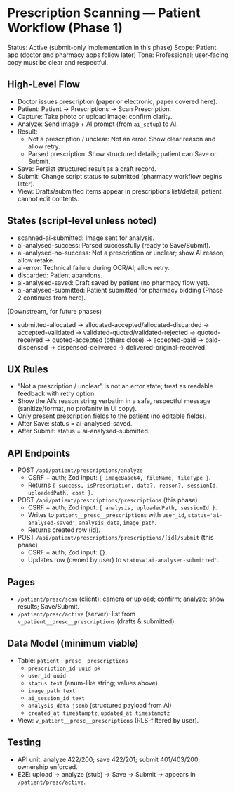 # Prescription Scanning — Patient Workflow (Phase 1)

Status: Active (submit-only implementation in this phase)
Scope: Patient app (doctor and pharmacy apps follow later)
Tone: Professional; user-facing copy must be clear and respectful.

## High-Level Flow
- Doctor issues prescription (paper or electronic; paper covered here).
- Patient: Patient → Prescriptions → Scan Prescription.
- Capture: Take photo or upload image; confirm clarity.
- Analyze: Send image + AI prompt (from `ai_setup`) to AI.
- Result:
  - Not a prescription / unclear: Not an error. Show clear reason and allow retry.
  - Parsed prescription: Show structured details; patient can Save or Submit.
- Save: Persist structured result as a draft record.
- Submit: Change script status to submitted (pharmacy workflow begins later).
- View: Drafts/submitted items appear in prescriptions list/detail; patient cannot edit contents.

## States (script-level unless noted)
- scanned-ai-submitted: Image sent for analysis.
- ai-analysed-success: Parsed successfully (ready to Save/Submit).
- ai-analysed-no-success: Not a prescription or unclear; show AI reason; allow retake.
- ai-error: Technical failure during OCR/AI; allow retry.
- discarded: Patient abandons.
- ai-analysed-saved: Draft saved by patient (no pharmacy flow yet).
- ai-analysed-submitted: Patient submitted for pharmacy bidding (Phase 2 continues from here).

(Downstream, for future phases)
- submitted-allocated → allocated-accepted/allocated-discarded → accepted-validated → validated-quoted/validated-rejected → quoted-received → quoted-accepted (others close) → accepted-paid → paid-dispensed → dispensed-delivered → delivered-original-received.

## UX Rules
- “Not a prescription / unclear” is not an error state; treat as readable feedback with retry option.
- Show the AI’s reason string verbatim in a safe, respectful message (sanitize/format, no profanity in UI copy).
- Only present prescription fields to the patient (no editable fields).
- After Save: status = ai-analysed-saved.
- After Submit: status = ai-analysed-submitted.

## API Endpoints
- POST `/api/patient/prescriptions/analyze`
  - CSRF + auth; Zod input: `{ imageBase64, fileName, fileType }`.
  - Returns `{ success, isPrescription, data?, reason?, sessionId, uploadedPath, cost }`.
- POST `/api/patient/prescriptions/prescriptions` (this phase)
  - CSRF + auth; Zod input: `{ analysis, uploadedPath, sessionId }`.
  - Writes to `patient__presc__prescriptions` with `user_id`, `status='ai-analysed-saved'`, `analysis_data`, `image_path`.
  - Returns created row (id).
- POST `/api/patient/prescriptions/prescriptions/[id]/submit` (this phase)
  - CSRF + auth; Zod input: `{}`.
  - Updates row (owned by user) to `status='ai-analysed-submitted'`.

## Pages
- `/patient/presc/scan` (client): camera or upload; confirm; analyze; show results; Save/Submit.
- `/patient/presc/active` (server): list from `v_patient__presc__prescriptions` (drafts & submitted).

## Data Model (minimum viable)
- Table: `patient__presc__prescriptions`
  - `prescription_id uuid pk`
  - `user_id uuid`
  - `status text` (enum-like string; values above)
  - `image_path text`
  - `ai_session_id text`
  - `analysis_data jsonb` (structured payload from AI)
  - `created_at timestamptz`, `updated_at timestamptz`
- View: `v_patient__presc__prescriptions` (RLS-filtered by user).

## Testing
- API unit: analyze 422/200; save 422/201; submit 401/403/200; ownership enforced.
- E2E: upload → analyze (stub) → Save → Submit → appears in `/patient/presc/active`.

